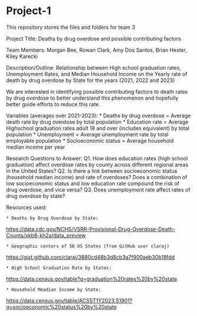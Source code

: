 # Project-1
This repository stores the files and folders for team 3

Project Title: Deaths by drug overdose and possible contributing factors

Team Members: Morgan Bee, Rowan Clark, Amy Dos Santos, Brian Hester, Kiley Karecki

Description/Outline: Relationship between High school graduation rates, Unemployment Rates, and Median Household Income on the Yearly rate of death by drug overdose by State for the years (2021, 2022 and 2023)

We are interested in identifying possible contributing factors to death rates by drug overdose to better understand this phenomenon and hopefully better guide efforts to reduce this rate.

Variables (averages over 2021-2023):
    * Deaths by drug overdose = Average death rate by drug overdose by total population
    * Education rate = Average Highschool graduation rates adult 18 and over (includes equivalent) by total population
    * Unemployment = Average unemployment rate by total employable population
    * Socioeconomic status = Average household median income per year


Research Questions to Answer:
    Q1.  How does education rates (high school graduation) affect overdose rates by county across different regional areas in the United States?
    Q2. Is there a link between socioeconomic status (household median income) and rate of overdoses? Does a combination of low socioeconomic status and low education rate compound the risk of drug overdose, and vice versa? 
    Q3. Does unemployment rate affect rates of drug overdose by state?

Resources used: 

    * Deaths by Drug Overdose by State:
https://data.cdc.gov/NCHS/VSRR-Provisional-Drug-Overdose-Death-Counts/xkb8-kh2a/data_preview 

    * Geographic centers of 50 US States (from GitHub user claraj)
 https://gist.github.com/claraj/3880cd48b3d8cb3a7f900aeb30b18fdd

    * High School Graduation Rate by States:
 https://data.census.gov/table?q=graduation%20rates%20by%20state 

    * Household Meadian Income by State: 
 https://data.census.gov/table/ACSST1Y2023.S1901?q=socioeconomic%20status%20by%20state 







